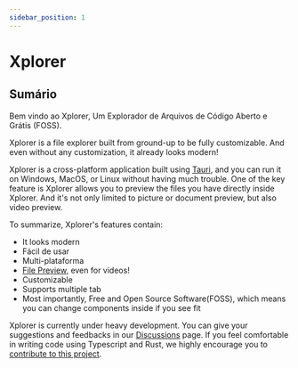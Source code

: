 ```yaml
---
sidebar_position: 1
---
```


# Xplorer

## Sumário

Bem vindo ao Xplorer, Um Explorador de Arquivos de Código Aberto e Grátis (FOSS).

Xplorer is a file explorer built from ground-up to be fully customizable. And even without any customization, it already looks modern!

Xplorer is a cross-platform application built using [Tauri](https://tauri.studio), and you can run it on Windows, MacOS, or Linux without having much trouble. One of the key feature is Xplorer allows you to preview the files you have directly inside Xplorer. And it's not only limited to picture or document preview, but also video preview.

To summarize, Xplorer's features contain:

-   It looks modern
-   Fácil de usar
-   Multi-plataforma
-   [File Preview](https://xplorer.vercel.app/docs/guides/operation/#preview-file), even for videos!
-   Customizable
-   Supports multiple tab
-   Most importantly, Free and Open Source Software(FOSS), which means you can change components inside if you see fit

Xplorer is currently under heavy development. You can give your suggestions and feedbacks in our [Discussions](https://github.com/kimlimjustin/xplorer/discussions/) page. If you feel comfortable in writing code using Typescript and Rust, we highly encourage you to [contribute to this project](https://xplorer.vercel.app/community/Contributing/).
